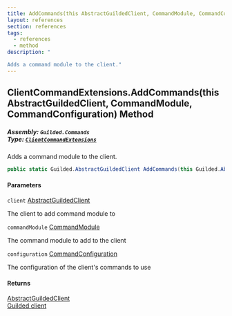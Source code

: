 ```yaml
---
title: AddCommands(this AbstractGuildedClient, CommandModule, CommandConfiguration)
layout: references
section: references
tags:
  - references
  - method
description: "

Adds a command module to the client."
---
```


## ClientCommandExtensions.AddCommands(this AbstractGuildedClient, CommandModule, CommandConfiguration) Method
##### **Assembly:** `Guilded.Commands`<br/>**Type:** [`ClientCommandExtensions`](ClientCommandExtensions 'Guilded.Commands.ClientCommandExtensions')

Adds a command module to the client.

```csharp
public static Guilded.AbstractGuildedClient AddCommands(this Guilded.AbstractGuildedClient client, Guilded.Commands.CommandModule commandModule, Guilded.Commands.CommandConfiguration configuration);
```
#### Parameters

<a name='Guilded.Commands.ClientCommandExtensions.AddCommands(thisGuilded.AbstractGuildedClient,Guilded.Commands.CommandModule,Guilded.Commands.CommandConfiguration).client'></a>

`client` [AbstractGuildedClient](AbstractGuildedClient 'Guilded.AbstractGuildedClient')

The client to add command module to

<a name='Guilded.Commands.ClientCommandExtensions.AddCommands(thisGuilded.AbstractGuildedClient,Guilded.Commands.CommandModule,Guilded.Commands.CommandConfiguration).commandModule'></a>

`commandModule` [CommandModule](CommandModule 'Guilded.Commands.CommandModule')

The command module to add to the client

<a name='Guilded.Commands.ClientCommandExtensions.AddCommands(thisGuilded.AbstractGuildedClient,Guilded.Commands.CommandModule,Guilded.Commands.CommandConfiguration).configuration'></a>

`configuration` [CommandConfiguration](CommandConfiguration 'Guilded.Commands.CommandConfiguration')

The configuration of the client's commands to use

#### Returns
[AbstractGuildedClient](AbstractGuildedClient 'Guilded.AbstractGuildedClient')  
[Guilded client](GuildedBotClient 'Guilded.GuildedBotClient')